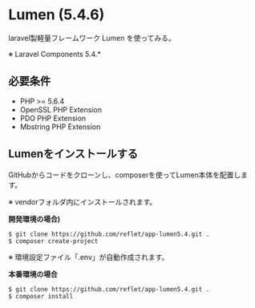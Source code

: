 # Lumen (5.4.6)
laravel製軽量フレームワーク Lumen を使ってみる。

※ Laravel Components 5.4.*

## 必要条件

* PHP >= 5.6.4
* OpenSSL PHP Extension
* PDO PHP Extension
* Mbstring PHP Extension

## Lumenをインストールする

GitHubからコードをクローンし、composerを使ってLumen本体を配置します。

※ vendorフォルダ内にインストールされます。

**開発環境の場合)**
```
$ git clone https://github.com/reflet/app-lumen5.4.git .
$ composer create-project
```
※ 環境設定ファイル「.env」が自動作成されます。

**本番環境の場合**
```
$ git clone https://github.com/reflet/app-lumen5.4.git .
$ composer install
```


